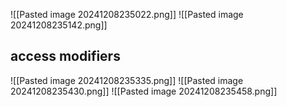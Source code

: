 ![[Pasted image 20241208235022.png]]
![[Pasted image 20241208235142.png]]

## access modifiers
![[Pasted image 20241208235335.png]]
![[Pasted image 20241208235430.png]]
![[Pasted image 20241208235458.png]]